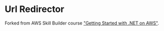 # Url Redirector

Forked from AWS Skill Builder course <a href=https://explore.skillbuilder.aws/learn/course/92/play/46160/getting-started-with-net-on-aws>"Getting Started with .NET on AWS"</a>.
